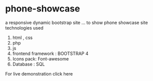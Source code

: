 # phone-showcase
a responsive dynamic bootstrap site ... to show phone showcase site
technologies used
1) html , css
2) php
3) js
4) frontend framework : BOOTSTRAP 4
5) Icons pack: Font-awesome
6) Database : SQL

For live demonstration  click here
